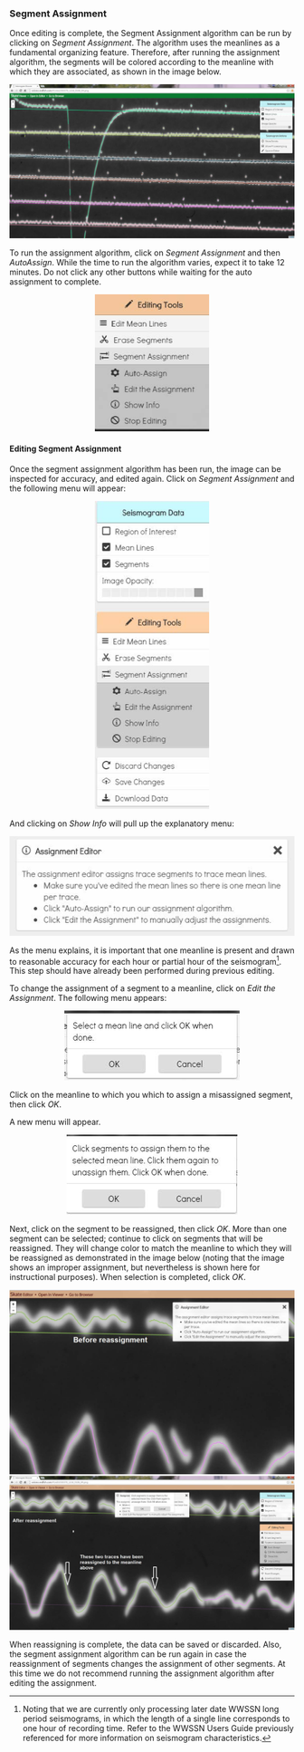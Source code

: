 ### Segment Assignment
Once editing is complete, the Segment Assignment algorithm can be run by clicking on
*Segment Assignment*. The algorithm uses the meanlines as a fundamental organizing
feature. Therefore, after running the assignment algorithm, the segments will be colored
according to the meanline with which they are associated, as shown in the image below.

![edit segment assignment](../../images/edit_segment_assignment2.jpeg)

To run the assignment algorithm, click on *Segment Assignment* and then *AutoAssign*.
While the time to run the algorithm varies, expect it to take 12
minutes. Do not click any other
buttons while waiting for the auto assignment to complete.
<div style="width:40%; margin: auto;">

![edit edit segment menu](../../images/edit_segment_assignment_menu.jpeg)
</div>

#### Editing Segment Assignment
Once the segment assignment algorithm has been run, the image can be inspected for
accuracy, and edited again. Click on *Segment Assignment* and the following menu will appear:

<div style="width:40%; margin: auto;">

![edit seismogram data menu](../../images/edit_seismogram_data_menu.jpeg)
</div>

And clicking on *Show Info* will pull up the explanatory menu:

<div style="margin: auto;">

![edit assignment editor info](../../images/edit_assignment_editor_info.jpeg)
</div>

As the menu explains, it is important that one meanline is present and drawn to
reasonable accuracy for each hour or partial hour of the seismogram[^5]. This step should have
already been performed during previous editing.

[^5]:Noting that we are currently only processing later date WWSSN long period seismograms, in which the
length of a single line corresponds to one hour of recording time. Refer to the WWSSN Users Guide
previously referenced for more information on seismogram characteristics.

To change the assignment of a segment to a meanline, click on *Edit the Assignment*.
The following menu appears:

<div style="text-align:center;">

![edit assignment1 ](../../images/edit_the_assignment1.jpeg)

</div>

Click on the meanline to which you which to assign a misassigned segment, then click
*OK*.

A new menu will appear.

<div style="text-align:center;">

![edit assignment2 ](../../images/edit_the_assignment2.jpeg)

</div>

Next, click on the segment to be reassigned, then click *OK*. More than one segment
can be selected; continue to click on segments that will be reassigned. They will change color
to match the meanline to which they will be reassigned as demonstrated in the image below
(noting that the image shows an improper assignment, but nevertheless is shown here for
instructional purposes). When selection is completed, click *OK*.

<div style="text-align:center;">

![edit assignment before](../../images/edit_assignment_before.jpeg)
![edit assignment after](../../images/edit_assignment_after.jpeg)

</div>

When reassigning is complete, the data can be saved or discarded. Also, the segment
assignment algorithm can be run again in case the reassignment of segments changes the
assignment of other segments. At this time we do not recommend running the assignment
algorithm after editing the assignment.

